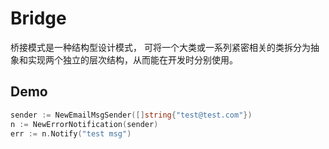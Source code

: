 # Bridge

桥接模式是一种结构型设计模式， 可将一个大类或一系列紧密相关的类拆分为抽象和实现两个独立的层次结构，从而能在开发时分别使用。

## Demo

```go
sender := NewEmailMsgSender([]string{"test@test.com"})
n := NewErrorNotification(sender)
err := n.Notify("test msg")
```